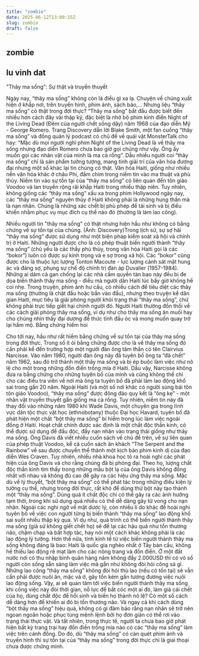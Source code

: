 ```yaml
---
title: "zombie"
date: 2025-06-12T13:09:15Z
slug: zombie
draft: false
---
```


## zombie

## lu vinh dat

"Thây ma sống": Sự thật và truyền thuyết

Ngày nay, “thây ma sống” không còn là điều gì xa lạ. Chuyện về chúng xuất hiện ở khắp nơi, trên truyền hình, phim ảnh, sách báo,… Nhưng liệu “thây ma sống” có thật trong đời thực?
“Thây ma sống” bắt đầu được biết đến nhiều hơn cách đây vài thập kỷ, đặc biệt là nhờ bộ phim kinh điển Night of the Living Dead (Đêm của người chết sống dậy) năm 1968 của đạo diễn Mỹ - George Romero.
Trang Discovery dẫn lời Blake Smith, một fan cuồng “thây ma sống” và đồng quản lý podcast có chủ đề về quái vật MonsterTalk cho hay: “Mặc dù mọi người nghĩ phim Night of the Living Dead là về thây ma sống nhưng đạo diễn Romero chưa bao giờ gọi chúng như vậy. Ông ấy muốn gọi các nhân vật của mình là ma cà rồng”.
Dẫu nhiều người coi “thây ma sống” chỉ là sản phẩm tưởng tượng, mang tính giải trí của văn hóa đương đại nhưng một số khác lại tin chúng có thật.
Văn hóa Haiti, giống như nhiều nền văn hóa khác ở châu Phi, đắm chìm trong niềm tin vào ma thuật và phù thủy. Niềm tin vào sự tồn tại của “thây ma sống” có liên quan đến tôn giáo Voodoo và lan truyền rộng rãi khắp Haiti trong nhiều thập niên.
Tuy nhiên, không giống các “thây ma sống” xấu xa trong phim Hollywood ngày nay, các “thây ma sống” nguyên thủy ở Haiti không phải là những hung thần mà là nạn nhân. Chúng là những xác chết bị phù phép để tái sinh và bị điều khiển nhằm phục vụ mục đích cụ thể nào đó (thường là làm lao công).

 Nhiều người tin "thây ma sống" có thật nhưng hiện hầu như
không có bằng chứng về sự tồn tại của chúng. (Ảnh: Discovery)​Trong lịch sử, sự sợ hãi “thây ma sống” được sử dụng như một biện pháp kiểm soát xã hội và chính trị ở Haiti. Những người được cho là có phép thuật biến người thành “thây ma sống” (chủ yếu là các thầy phù thủy, trong văn hóa Haiti gọi là các “bokor”) luôn có được sự kính trọng và e sợ trong xã hội.
Các “bokor” cũng được cho là thuộc lực lượng Tonton Macoute - lực lượng cảnh sát mật hung ác và đáng sợ, phụng sự chế độ chính trị đàn áp Duvalier (1957-1984). Những ai dám cả gan chống lại các nhà cầm quyền tàn bạo này đều bị đe dọa biến thành thây ma sống - điều mà người dân Haiti lúc bấy giờ không hề coi nhẹ.
Trong truyện, phim ảnh hư cấu, có nhiều cách để tiêu diệt các thây ma sống (thường là chặt đầu hoặc bắn vào đầu), nhưng theo truyện kể dân gian Haiti, mục tiêu là giải phóng người khỏi trạng thái “thây ma sống”, chứ không phải trực tiếp giết hại chính người đó. Người Haiti thường đồn thổi về các cách giải phóng thây ma sống, ví dụ như cho thây ma sống ăn muối hay cho chúng nhìn thấy đại dương để thức tỉnh đầu óc và mong muốn quay trở lại hầm mộ.
Bằng chứng hiếm hoi

Cho tới nay, hầu như rất hiếm bằng chứng về sự tồn tại của thây ma sống trong đời thực. Trong số ít ỏi bằng chứng được cho là về thây ma sống đó cần phải kể đến trường hợp một người đàn ông tâm thần có tên Clairvius Narcisse.
Vào năm 1980, người đàn ông này đã tuyên bố ông ta “đã chết” năm 1962, sau đó trở thành một thây ma sống và bị ép buộc làm việc như nô lệ cho một trong những đồn điền trồng mía ở Haiti.
Dẫu vậy, Narcisse không đưa ra bằng chứng cho những tuyên bố của mình và cũng không thể chỉ cho các điều tra viên về nơi mà ông ta tuyên bố đã phải làm lao động khổ sai trong gần 20 năm.
Ngoài Haiti (và một số nơi khác có người sùng bái tôn tôn giáo Voodoo), “thây ma sống” được đông đảo quy kết là “ông kẹ” - một nhân vật truyền thuyết gần giống ma cà rồng. Tuy nhiên, niềm tin này đã thay đổi vào những năm 1980 khi Wade Davis, một chuyên gia trong lĩnh vực dân tộc thực vật học (ethnobotany) thuộc Đại học Havard, tuyên bố đã phát hiện một chất “bột thây ma sống” bí hiểm trong lúc làm việc ngoài đồng ở Haiti. Hoạt chất chính được xác định là một chất độc thần kinh, có thể được sử dụng để đầu độc, đẩy nạn nhân vào trạng thái giống như thây ma sống.
​Ông Davis đã viết nhiều cuốn sách về chủ đề trên, về sự liên quan của phép thuật Voodoo, kể cả cuốn sách ăn khách “The Serpent and the Rainbow” về sau được chuyển thể thành một kịch bản phim kinh dị của đạo diễn Wes Craven.
Tuy nhiên, nhiều nhà khoa học tỏ ra hoài nghi các phát hiện của ông Davis và cho rằng chúng đã bị phóng đại. Theo họ, lượng chất độc thần kinh tìm thấy trong những mẫu bột lạ của ông Davis không đồng nhất với nhau và không đủ cao để gây ra các hiệu ứng thây ma sống.
Mặc dù về lý thuyết, “bột thây ma sống” có thể phát tác trong những điều kiện lý tưởng cụ thể, nhưng trong đời thực, rất khó để dùng thứ bột này tạo thành một “thây ma sống”. Dùng quá ít chất độc chỉ có thể gây ra các ảnh hưởng tạm thời, trong khi sử dụng quá nhiều có thể dễ dàng gây tử vong cho nạn nhân.
Ngoài các nghi ngờ về mặt dược lý, còn nhiều lí do khác để hoài nghi tuyên bố về việc con người từng bị biến thành “thây ma sống” lao động khổ sai suốt nhiều thập kỷ qua. Ví dụ như, quá trình có thể biến người thành thây ma sống (giả sử không giết chết họ) sẽ để lại các hậu quả như tổn thương não, chậm chạp và bất hợp tác, hay nói một cách khác không phải là các lao động lý tưởng.
Hơn thế nữa, tính kinh tế từ việc biến người thành thây ma sống không đáng là bao: Haiti là quốc gia nghèo nhất ở Tây bán cầu, không hề thiếu lao động rẻ mạt làm cho các nông trang và đồn điền. Ở một đất nước nơi có thu nhập bình quân hàng năm không đầy 2.000USD thì có vô số người còn sống sẵn sàng làm việc mà gần như không đòi hỏi công sá gì.
Những lao công “thây ma sống” không đòi hỏi thù lao (nếu có tồn tại) sẽ vẫn cần phải được nuôi ăn, mặc và ở, gây tốn kém gần tương đương việc nuôi lao động sống. Vậy, ai sẽ quan tâm tới việc biến người thành thây ma sống khi công việc này đòi thời gian, nỗ lực để bắt cóc một ai đó, làm giả cái chết của họ, dùng chất độc để hồi sinh và biến họ thành nô lệ?
Có một số cách dễ dàng hơn để khiến ai đó bị tổn thương não. Và ngay cả khi cách dùng “bột thây ma sống” hiệu quả, không có gì đảm bảo rằng nạn nhân sẽ trở nên ngoan ngoãn hoặc phục tùng mệnh lệnh bởi họ đơn giản có thể rơi vào trạng thái thực vật.
Và tất nhiên, trong thực tế, người ta chưa bao giờ phát hiện bất kỳ trang trại hay đồn điền trống mía nào có các “thây ma sống” làm việc trên cánh đồng. Do đó, dù “thây ma sống” có càn quét phim ảnh và truyền hình thì sự tồn tại của “thây ma sống” trong đời thực chỉ là giai thoại chưa được chứng minh.